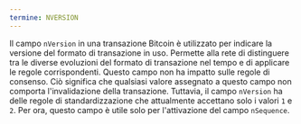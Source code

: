 ```yaml
---
termine: NVERSION
---
```


Il campo `nVersion` in una transazione Bitcoin è utilizzato per indicare la versione del formato di transazione in uso. Permette alla rete di distinguere tra le diverse evoluzioni del formato di transazione nel tempo e di applicare le regole corrispondenti. Questo campo non ha impatto sulle regole di consenso. Ciò significa che qualsiasi valore assegnato a questo campo non comporta l'invalidazione della transazione. Tuttavia, il campo `nVersion` ha delle regole di standardizzazione che attualmente accettano solo i valori `1` e `2`. Per ora, questo campo è utile solo per l'attivazione del campo `nSequence`.